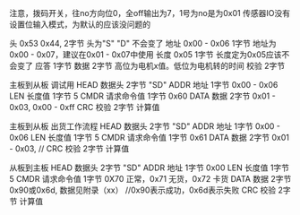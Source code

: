 
注意，拨码开关，往no方向位0，全off输出为7，1号为no是为0x01
传感器IO没有设置位输入模式，为默认的应该没问题的

头          0x53 0x44,      2字节     头为"S" "D" 不会变了
地址        0x00 - 0x06     1字节	  地址为0x00 - 0x07，建议在0x01 - 0x07中使用
长度		0x05            1字节     长度定为0x05应该不会变了
应答                        1字节
数据                        2字节      高位为电机x值。低位为电机转的时间
校验		                2字节


主板到从板  调试用
HEAD	数据头      2字节	"SD"
ADDR    地址        1字节   0x00 - 0x06
LEN	    长度值	    1字节	5
CMDR	请求命令值	1字节	0x60
DATA	数据	    2字节	0x01 - 0x03, 0x00 - 0xff
CRC	    校验	    2字节	计算值

主板到从板  出货工作流程
HEAD	数据头      2字节	"SD"
ADDR    地址        1字节   0x00 - 0x06
LEN	    长度值	    1字节	5
CMDR	请求命令值	1字节	0x61
DATA	数据	    2字节	0x01 - 0x03, //
CRC	    校验	    2字节	计算值



从板到主板
HEAD	数据头      2字节	"SD"
ADDR    地址        1字节   0x00
LEN	    长度值	    1字节	5
CMDR	请求命令值	1字节	0X70  正常，0x71 无货，0x72 卡货
DATA	数据	    2字节	0x90或0x6d, 数据见附录（xx） //0x90表示成功，0x6d表示失败
CRC	    校验	    2字节	计算值












